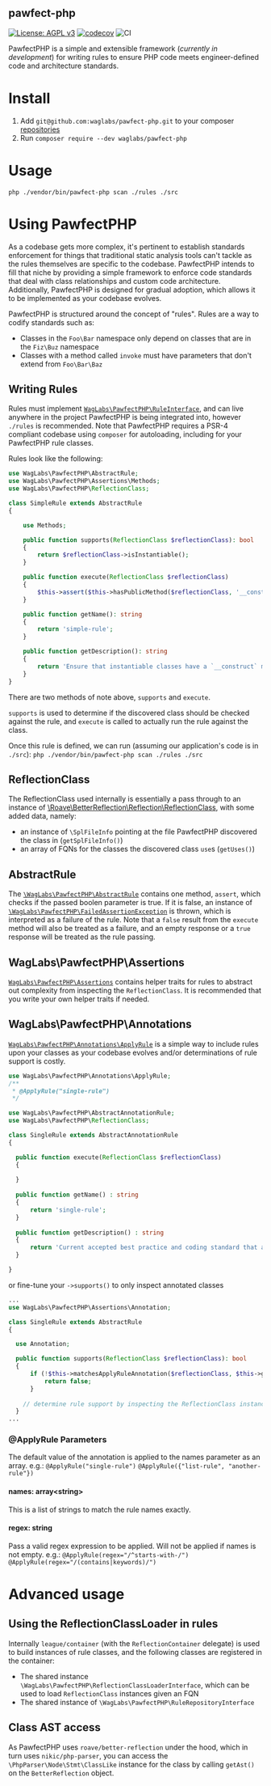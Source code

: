 pawfect-php
-----------
[![License: AGPL v3](https://img.shields.io/badge/License-AGPL%20v3-blue.svg)](https://www.gnu.org/licenses/agpl-3.0)
[![codecov](https://codecov.io/gh/waglabs/pawfect-php/branch/main/graph/badge.svg)](https://codecov.io/gh/waglabs/pawfect-php)
![CI](https://github.com/waglabs/pawfect-php/actions/workflows/ci.yml/badge.svg?branch=main)

PawfectPHP is a simple and extensible framework (_currently in development_) for writing rules to ensure PHP code meets
engineer-defined code and architecture standards.

# Install

1. Add `git@github.com:waglabs/pawfect-php.git` to your
   composer [repositories](https://getcomposer.org/doc/05-repositories.md#loading-a-package-from-a-vcs-repository)
1. Run `composer require --dev waglabs/pawfect-php`

# Usage

`php ./vendor/bin/pawfect-php scan ./rules ./src`

# Using PawfectPHP

As a codebase gets more complex, it's pertinent to establish standards enforcement for things that traditional static
analysis tools can't tackle as the rules themselves are specific to the codebase. PawfectPHP intends to fill that niche
by providing a simple framework to enforce code standards that deal with class relationships and custom code
architecture. Additionally, PawfectPHP is designed for gradual adoption, which allows it to be implemented as your
codebase evolves.

PawfectPHP is structured around the concept of "rules". Rules are a way to codify standards such as:

- Classes in the `Foo\Bar` namespace only depend on classes that are in the `Fiz\Buz` namespace
- Classes with a method called `invoke` must have parameters that don't extend from `Foo\Bar\Baz`

## Writing Rules

Rules must implement [`WagLabs\PawfectPHP\RuleInterface`](./src/RuleInterface.php), and can live anywhere in the project
PawfectPHP is being integrated into, however `./rules` is recommended. Note that PawfectPHP requires a PSR-4 compliant
codebase using `composer` for autoloading, including for your PawfectPHP rule classes.

Rules look like the following:

```php
use WagLabs\PawfectPHP\AbstractRule;
use WagLabs\PawfectPHP\Assertions\Methods;
use WagLabs\PawfectPHP\ReflectionClass;

class SimpleRule extends AbstractRule
{

    use Methods;

    public function supports(ReflectionClass $reflectionClass): bool
    {
        return $reflectionClass->isInstantiable();
    }

    public function execute(ReflectionClass $reflectionClass)
    {
        $this->assert($this->hasPublicMethod($reflectionClass, '__construct'));
    }

    public function getName(): string
    {
        return 'simple-rule';
    }

    public function getDescription(): string
    {
        return 'Ensure that instantiable classes have a `__construct` method';
    }
}
```

There are two methods of note above, `supports` and `execute`.

`supports` is used to determine if the discovered class should be checked against the rule, and `execute` is called to
actually run the rule against the class.

Once this rule is defined, we can run (assuming our application's code is
in `./src`): `php ./vendor/bin/pawfect-php scan ./rules ./src`

## ReflectionClass

The ReflectionClass used internally is essentially a pass through to an instance
of [\Roave\BetterReflection\Reflection\ReflectionClass](https://github.com/Roave/BetterReflection), with some added
data, namely:

- an instance of `\SplFileInfo` pointing at the file PawfectPHP discovered the class in (`getSplFileInfo()`)
- an array of FQNs for the classes the discovered class `use`s (`getUses()`)

## AbstractRule

The [`\WagLabs\PawfectPHP\AbstractRule`](./src/AbstractRule.php) contains one method, `assert`, which checks if the
passed boolen parameter is true. If it is false, an instance
of [`\WagLabs\PawfectPHP\FailedAssertionException`](src/FailedAssertionException.php) is thrown, which is interpreted as
a failure of the rule. Note that a `false` result from the `execute` method will also be treated as a failure, and an
empty response or a `true` response will be treated as the rule passing.

## WagLabs\PawfectPHP\Assertions

[`WagLabs\PawfectPHP\Assertions`](./src/Assertions) contains helper traits for rules to abstract out complexity from
inspecting the `ReflectionClass`. It is recommended that you write your own helper traits if needed.

## WagLabs\PawfectPHP\Annotations

[`WagLabs\PawfectPHP\Annotations\ApplyRule`](./src/Annotations/ApplyRule.php) is a simple way to include rules upon your
classes as your codebase evolves and/or determinations of rule support is costly.

```php
use WagLabs\PawfectPHP\Annotations\ApplyRule;
/**
 * @ApplyRule("single-rule")
 */
```

```php
use WagLabs\PawfectPHP\AbstractAnnotationRule;
use WagLabs\PawfectPHP\ReflectionClass;

class SingleRule extends AbstractAnnotationRule
{

  public function execute(ReflectionClass $reflectionClass)
  {
  
  }
  
  public function getName() : string
  {
      return 'single-rule';
  }
  
  public function getDescription() : string
  {
      return 'Current accepted best practice and coding standard that applies to our codebase.';
  }

}
```

or fine-tune your `->supports()` to only inspect annotated classes

```php
...
use WagLabs\PawfectPHP\Assertions\Annotation;

class SingleRule extends AbstractRule
{

  use Annotation;

  public function supports(ReflectionClass $reflectionClass): bool
  {
      if (!$this->matchesApplyRuleAnnotation($reflectionClass, $this->getName())) {
          return false;
      }
    
    // determine rule support by inspecting the ReflectionClass instance
  }
...
```

### @ApplyRule Parameters

The default value of the annotation is applied to the names parameter as an array.
e.g.: `@ApplyRule("single-rule")` `@ApplyRule({"list-rule", "another-rule"})`

#### names: array\<string\>

This is a list of strings to match the rule names exactly.

#### regex: string

Pass a valid regex expression to be applied. Will not be applied if names is not empty.
e.g.: `@ApplyRule(regex="/^starts-with-/")` `@ApplyRule(regex="/(contains|keywords)/")`

# Advanced usage

## Using the ReflectionClassLoader in rules

Internally `league/container` (with the `ReflectionContainer` delegate) is used to build instances of rule classes, and
the following classes are registered in the container:

- The shared instance `\WagLabs\PawfectPHP\ReflectionClassLoaderInterface`, which can be used to load `ReflectionClass`
  instances given an FQN
- The shared instance of `\WagLabs\PawfectPHP\RuleRepositoryInterface`

## Class AST access

As PawfectPHP uses `roave/better-reflection` under the hood, which in turn uses `nikic/php-parser`, you can access the
`\PhpParser\Node\Stmt\ClassLike` instance for the class by calling `getAst()` on the `BetterReflection` object. 
